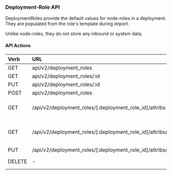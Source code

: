 ### Deployment-Role API

DeploymentRoles provide the default values for node-roles in a
deployment. They are populated from the role's template during import.

Unlike node-roles, they do not store any inbound or system data.

#### API Actions

| Verb | URL | Comments |
|:------|:-----------------------|:----------------|
| GET  | api/v2/deployment_roles | List |
| GET  | api/v2/deployment_roles/:id | Specific Item |
| PUT  | api/v2/deployment_roles/:id | Update Item |
| POST  | api/v2/deployment_roles | Create Item |
| GET  | /api/v2/deployment_roles/[:deployment_role_id]/attribs  |  List Attribs for a specific deployment_role |
| GET  | /api/v2/deployment_roles/[:deployment_role_id]/attribs/[:id]  | Show Attrib (including value) for a specific Deployment_Role |
| PUT  | /api/v2/deployment_roles/[:deployment_role_id]/attribs/[:id]  | Update Attrib |
| DELETE  | - | NOT SUPPORTED |
